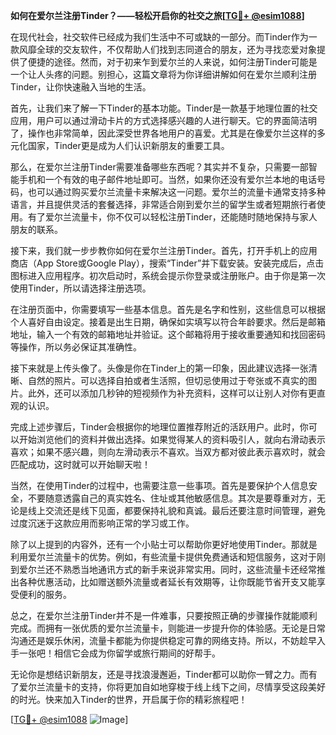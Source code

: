 **如何在爱尔兰注册Tinder？——轻松开启你的社交之旅[[TG💪+ @esim1088](https://t.me/s/esim1088)]**

在现代社会，社交软件已经成为我们生活中不可或缺的一部分。而Tinder作为一款风靡全球的交友软件，不仅帮助人们找到志同道合的朋友，还为寻找恋爱对象提供了便捷的途径。然而，对于初来乍到爱尔兰的人来说，如何注册Tinder可能是一个让人头疼的问题。别担心，这篇文章将为你详细讲解如何在爱尔兰顺利注册Tinder，让你快速融入当地的生活。

首先，让我们来了解一下Tinder的基本功能。Tinder是一款基于地理位置的社交应用，用户可以通过滑动卡片的方式选择感兴趣的人进行聊天。它的界面简洁明了，操作也非常简单，因此深受世界各地用户的喜爱。尤其是在像爱尔兰这样的多元化国家，Tinder更是成为人们认识新朋友的重要工具。

那么，在爱尔兰注册Tinder需要准备哪些东西呢？其实并不复杂，只需要一部智能手机和一个有效的电子邮件地址即可。当然，如果你还没有爱尔兰本地的电话号码，也可以通过购买爱尔兰流量卡来解决这一问题。爱尔兰的流量卡通常支持多种语言，并且提供灵活的套餐选择，非常适合刚到爱尔兰的留学生或者短期旅行者使用。有了爱尔兰流量卡，你不仅可以轻松注册Tinder，还能随时随地保持与家人朋友的联系。

接下来，我们就一步步教你如何在爱尔兰注册Tinder。首先，打开手机上的应用商店（App Store或Google Play），搜索“Tinder”并下载安装。安装完成后，点击图标进入应用程序。初次启动时，系统会提示你登录或注册账户。由于你是第一次使用Tinder，所以请选择注册选项。

在注册页面中，你需要填写一些基本信息。首先是名字和性别，这些信息可以根据个人喜好自由设定。接着是出生日期，确保如实填写以符合年龄要求。然后是邮箱地址，输入一个有效的邮箱地址并验证。这个邮箱将用于接收重要通知和找回密码等操作，所以务必保证其准确性。

接下来就是上传头像了。头像是你在Tinder上的第一印象，因此建议选择一张清晰、自然的照片。可以选择自拍或者生活照，但切忌使用过于夸张或不真实的图片。此外，还可以添加几秒钟的短视频作为补充资料，这样可以让别人对你有更直观的认识。

完成上述步骤后，Tinder会根据你的地理位置推荐附近的活跃用户。此时，你可以开始浏览他们的资料并做出选择。如果觉得某人的资料吸引人，就向右滑动表示喜欢；如果不感兴趣，则向左滑动表示不喜欢。当双方都对彼此表示喜欢时，就会匹配成功，这时就可以开始聊天啦！

当然，在使用Tinder的过程中，也需要注意一些事项。首先是要保护个人信息安全，不要随意透露自己的真实姓名、住址或其他敏感信息。其次是要尊重对方，无论是线上交流还是线下见面，都要保持礼貌和真诚。最后还要注意时间管理，避免过度沉迷于这款应用而影响正常的学习或工作。

除了以上提到的内容外，还有一个小贴士可以帮助你更好地使用Tinder。那就是利用爱尔兰流量卡的优势。例如，有些流量卡提供免费通话和短信服务，这对于刚到爱尔兰还不熟悉当地通讯方式的新手来说非常实用。同时，这些流量卡还经常推出各种优惠活动，比如赠送额外流量或者延长有效期等，让你既能节省开支又能享受便利的服务。

总之，在爱尔兰注册Tinder并不是一件难事，只要按照正确的步骤操作就能顺利完成。而拥有一张优质的爱尔兰流量卡，则能进一步提升你的体验感。无论是日常沟通还是娱乐休闲，流量卡都能为你提供稳定可靠的网络支持。所以，不妨趁早入手一张吧！相信它会成为你留学或旅行期间的好帮手。

无论你是想结识新朋友，还是寻找浪漫邂逅，Tinder都可以助你一臂之力。而有了爱尔兰流量卡的支持，你将更加自如地穿梭于线上线下之间，尽情享受这段美好的时光。快来加入Tinder的世界，开启属于你的精彩旅程吧！

[[TG💪+ @esim1088](https://t.me/s/esim1088) ![Image](https://i.postimg.cc/4NQfJmqS/Snipaste-2025-05-13-00-14-12.png)]